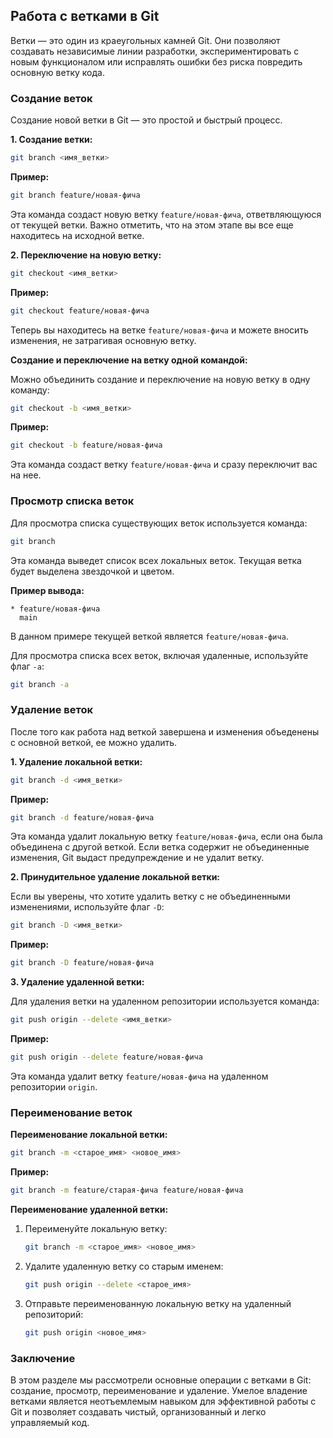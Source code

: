 ## Работа с ветками в Git

Ветки — это один из краеугольных камней Git. Они позволяют создавать независимые линии разработки, экспериментировать с новым функционалом или исправлять ошибки без риска повредить основную ветку кода.  

### Создание веток

Создание новой ветки в Git — это простой и быстрый процесс. 

**1. Создание ветки:**

```bash
git branch <имя_ветки>
```

**Пример:**

```bash
git branch feature/новая-фича
```

Эта команда создаст новую ветку `feature/новая-фича`, ответвляющуюся от текущей ветки. Важно отметить, что на этом этапе вы все еще находитесь на исходной ветке.

**2. Переключение на новую ветку:**

```bash
git checkout <имя_ветки>
```

**Пример:**

```bash
git checkout feature/новая-фича
```

Теперь вы находитесь на ветке `feature/новая-фича` и можете вносить изменения, не затрагивая основную ветку.

**Создание и переключение на ветку одной командой:**

Можно объединить создание и переключение на новую ветку в одну команду:

```bash
git checkout -b <имя_ветки>
```

**Пример:**

```bash
git checkout -b feature/новая-фича
```

Эта команда создаст ветку `feature/новая-фича` и сразу переключит вас на нее.

### Просмотр списка веток

Для просмотра списка существующих веток используется команда:

```bash
git branch
```

Эта команда выведет список всех локальных веток. Текущая ветка будет выделена звездочкой и цветом.

**Пример вывода:**

```
* feature/новая-фича
  main
```

В данном примере текущей веткой является `feature/новая-фича`.

Для просмотра списка всех веток, включая удаленные, используйте флаг `-a`:

```bash
git branch -a
```

### Удаление веток

После того как работа над веткой завершена и изменения объеденены с основной веткой,  ее можно удалить.

**1. Удаление локальной ветки:**

```bash
git branch -d <имя_ветки>
```

**Пример:**

```bash
git branch -d feature/новая-фича
```

Эта команда удалит локальную ветку `feature/новая-фича`, если она была объединена с другой веткой. Если ветка содержит не объединенные изменения, Git выдаст предупреждение и не удалит ветку.

**2. Принудительное удаление локальной ветки:**

Если вы уверены, что хотите удалить ветку с не объединенными изменениями, используйте флаг `-D`:

```bash
git branch -D <имя_ветки>
```

**Пример:**

```bash
git branch -D feature/новая-фича
```

**3. Удаление удаленной ветки:**

Для удаления ветки на удаленном репозитории используется команда:

```bash
git push origin --delete <имя_ветки>
```

**Пример:**

```bash
git push origin --delete feature/новая-фича
```

Эта команда удалит ветку `feature/новая-фича` на удаленном репозитории `origin`.


### Переименование веток

**Переименование локальной ветки:**

```bash
git branch -m <старое_имя> <новое_имя>
```

**Пример:**

```bash
git branch -m feature/старая-фича feature/новая-фича
```

**Переименование удаленной ветки:**

1. Переименуйте локальную ветку:
    ```bash
    git branch -m <старое_имя> <новое_имя>
    ```
2. Удалите удаленную ветку со старым именем:
    ```bash
    git push origin --delete <старое_имя>
    ```
3. Отправьте переименованную локальную ветку на удаленный репозиторий:
    ```bash
    git push origin <новое_имя>
    ```

### Заключение

В этом разделе мы рассмотрели основные операции с ветками в Git: создание, просмотр, переименование и удаление. Умелое владение ветками является неотъемлемым навыком для эффективной работы с Git и позволяет создавать чистый, организованный и легко управляемый код. 

